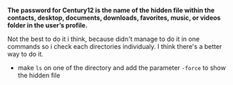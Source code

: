 **The password for Century12 is the name of the hidden file within the contacts, desktop, documents, downloads, favorites, music, or videos folder in the user’s profile.**

Not the best to do it i think, because didn't manage to do it in one commands so i check each directories individualy. I think there's a better way to do it.

- make `ls` on one of the directory and add the parameter `-force` to show the hidden file